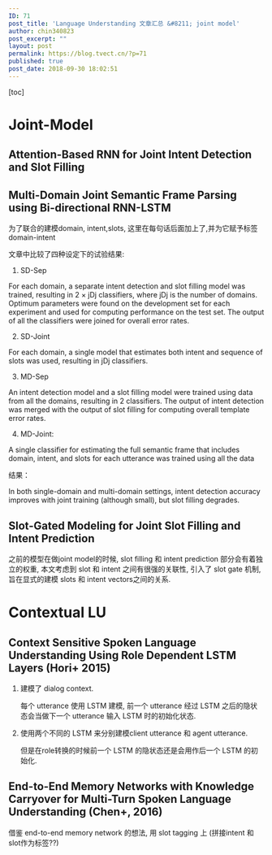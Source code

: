 ```yaml
---
ID: 71
post_title: 'Language Understanding 文章汇总 &#8211; joint model'
author: chin340823
post_excerpt: ""
layout: post
permalink: https://blog.tvect.cn/?p=71
published: true
post_date: 2018-09-30 18:02:51
---
```

[toc]

<!--more-->

<h1>Joint-Model</h1>

<h2>Attention-Based RNN for Joint Intent Detection and Slot Filling</h2>

<h2>Multi-Domain Joint Semantic Frame Parsing using Bi-directional RNN-LSTM</h2>

为了联合的建模domain, intent,slots, 这里在每句话后面加上了<EOS>,并为它赋予标签domain-intent

文章中比较了四种设定下的试验结果:

<ol>
<li>SD-Sep</li>
</ol>

For each domain, a separate intent detection and slot filling model was trained, resulting in 2 × jDj classifiers, where jDj is the number of domains. Optimum parameters were found on the development set for each experiment and used for computing performance on the test set. The output of all the classifiers were joined for overall error rates.

<ol start="2">
<li>SD-Joint</li>
</ol>

For each domain, a single model that estimates both intent and sequence of slots was used, resulting in jDj classifiers.

<ol start="3">
<li>MD-Sep</li>
</ol>

An intent detection model and a slot filling model were trained using data from all the domains, resulting in 2 classifiers. The output of intent detection was merged with the output of slot filling for computing overall template error rates.

<ol start="4">
<li>MD-Joint:</li>
</ol>

A single classifier for estimating the full semantic frame that includes domain, intent, and slots for each utterance was trained using all the data

结果：

In both single-domain and multi-domain settings, intent detection accuracy improves with joint training (although small), but slot filling degrades.

<h2>Slot-Gated Modeling for Joint Slot Filling and Intent Prediction</h2>

之前的模型在做joint model的时候, slot filling 和 intent prediction 部分会有着独立的权重, 本文考虑到 slot 和 intent 之间有很强的关联性, 引入了 slot gate 机制, 旨在显式的建模 slots 和 intent vectors之间的关系.

<h1>Contextual LU</h1>

<h2>Context Sensitive Spoken Language Understanding Using Role Dependent LSTM Layers (Hori+ 2015)</h2>

<ol>
<li>建模了 dialog context.

每个 utterance 使用 LSTM 建模, 前一个 utterance 经过 LSTM 之后的隐状态会当做下一个 utterance 输入 LSTM 时的初始化状态.</p></li>
<li><p>使用两个不同的 LSTM 来分别建模client utterance 和 agent utterance.

但是在role转换的时候前一个 LSTM 的隐状态还是会用作后一个 LSTM 的初始化.</p></li>
</ol>

<h2>End-to-End Memory Networks with Knowledge Carryover for Multi-Turn Spoken Language Understanding (Chen+, 2016)</h2>

<p>借鉴 end-to-end memory network 的想法, 用 slot tagging 上 (拼接intent 和slot作为标签??)